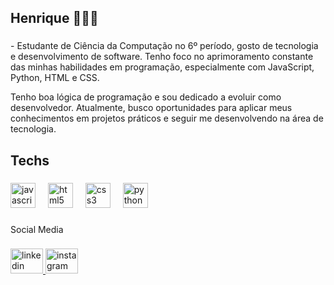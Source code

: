 <h2 align="left">Henrique 👩🏻‍💻</h2>

###

<p align="left">- Estudante de Ciência da Computação no 6º período, gosto de tecnologia e desenvolvimento de software. Tenho foco no aprimoramento constante das minhas habilidades em programação, especialmente com JavaScript, Python, HTML e CSS.

Tenho boa lógica de programação e sou dedicado a evoluir como desenvolvedor. Atualmente, busco oportunidades para aplicar meus conhecimentos em projetos práticos e seguir me desenvolvendo na área de tecnologia.</p>

###

<h2 align="left">Techs</h2>

###

<div align="left">
  <img src="https://skillicons.dev/icons?i=js" height="40" alt="javascript logo"  />
  <img width="12" />
  <img src="https://skillicons.dev/icons?i=html" height="40" alt="html5 logo"  />
  <img width="12" />
  <img src="https://skillicons.dev/icons?i=css" height="40" alt="css3 logo"  />
  <img width="12" />
  <img src="https://skillicons.dev/icons?i=py" height="40" alt="python logo"  />
</div>

###


###

<p align="left">Social Media</p>

###

<div align="left">
  <a href="https://www.linkedin.com/in/henrique-adriel-241264262/" target="_blank">
  <img src="https://raw.githubusercontent.com/maurodesouza/profile-readme-generator/master/src/assets/icons/social/linkedin/default.svg" width="52" height="40" alt="linkedin logo"  />
  <a href="https://www.instagram.com/_27.henrique/" target="_blank">
    <img src="https://raw.githubusercontent.com/maurodesouza/profile-readme-generator/master/src/assets/icons/social/instagram/default.svg" width="52" height="40" alt="instagram logo"  />
  </a>
</div>

###
